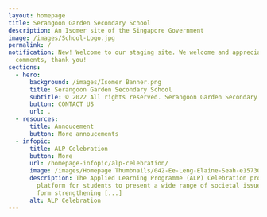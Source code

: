 ```yaml
---
layout: homepage
title: Serangoon Garden Secondary School
description: An Isomer site of the Singapore Government
image: /images/School-Logo.jpg
permalink: /
notification: New! Welcome to our staging site. We welcome and appreciate all
  comments, thank you!
sections:
  - hero:
      background: /images/Isomer Banner.png
      title: Serangoon Garden Secondary School
      subtitle: © 2022 All rights reserved. Serangoon Garden Secondary School
      button: CONTACT US
      url: .
  - resources:
      title: Annoucement
      button: More annoucements
  - infopic:
      title: ALP Celebration
      button: More
      url: /homepage-infopic/alp-celebration/
      image: /images/Homepage Thumbnails/042-Ee-Leng-Elaine-Seah-e1573003797292.jpg
      description: The Applied Learning Programme (ALP) Celebration provided a
        platform for students to present a wide range of societal issues ranging
        form strengthening [...]
      alt: ALP Celebration
---
```

